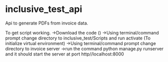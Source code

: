 # inclusive_test_api
Api to generate PDFs from invoice data.

To get script working.
->Download the code ()
->Using terminal/command prompt change directory to inclusive_test/Scripts and run activate (To initialize virtual environment)
->Using terminal/command prompt change directory to invoice server
->run the command python manage.py runserver and it should start the server at port http//localhost:8000
